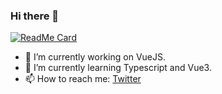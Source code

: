 ### Hi there 👋

[![ReadMe Card](https://github-readme-stats.vercel.app/api?username=andy3520&show_icons=true)](https://github.com/andy3520/andy3520) 

- 🔭 I’m currently working on VueJS.
- 🌱 I’m currently learning Typescript and Vue3.
- 📫 How to reach me: [Twitter](https://twitter.com/annguyenhieuduc)

<!--
**andy3520/andy3520** is a ✨ _special_ ✨ repository because its `README.md` (this file) appears on your GitHub profile.

Here are some ideas to get you started:

- 🔭 I’m currently working on ...
- 🌱 I’m currently learning ...
- 👯 I’m looking to collaborate on ...
- 🤔 I’m looking for help with ...
- 💬 Ask me about ...
- 📫 How to reach me: ...
- 😄 Pronouns: ...
- ⚡ Fun fact: ...
-->
